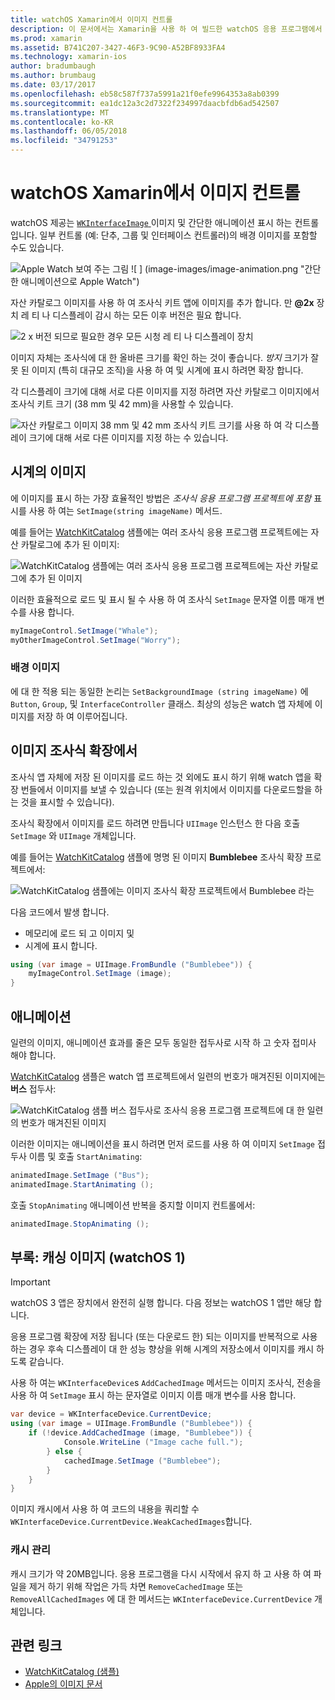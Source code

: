 ```yaml
---
title: watchOS Xamarin에서 이미지 컨트롤
description: 이 문서에서는 Xamarin을 사용 하 여 빌드한 watchOS 응용 프로그램에서 이미지 컨트롤을 사용 하는 방법을 설명 합니다. 이미지 조사식 확장, 애니메이션 및에 추가 SetImage 메서드 WKInterfaceImage 컨트롤에 설명 합니다.
ms.prod: xamarin
ms.assetid: B741C207-3427-46F3-9C90-A52BF8933FA4
ms.technology: xamarin-ios
author: bradumbaugh
ms.author: brumbaug
ms.date: 03/17/2017
ms.openlocfilehash: eb58c587f737a5991a21f0efe9964353a8ab0399
ms.sourcegitcommit: ea1dc12a3c2d7322f234997daacbfdb6ad542507
ms.translationtype: MT
ms.contentlocale: ko-KR
ms.lasthandoff: 06/05/2018
ms.locfileid: "34791253"
---
```

# <a name="watchos-image-controls-in-xamarin"></a>watchOS Xamarin에서 이미지 컨트롤

watchOS 제공는 [ `WKInterfaceImage` ](https://developer.xamarin.com/api/type/WatchKit.WKInterfaceImage/) 이미지 및 간단한 애니메이션 표시 하는 컨트롤입니다. 일부 컨트롤 (예: 단추, 그룹 및 인터페이스 컨트롤러)의 배경 이미지를 포함할 수도 있습니다.

![](image-images/image-walkway.png "Apple Watch 보여 주는 그림") ![ ] (image-images/image-animation.png "간단한 애니메이션으로 Apple Watch")
<!-- watch image courtesy of http://infinitapps.com/bezel/ -->

자산 카탈로그 이미지를 사용 하 여 조사식 키트 앱에 이미지를 추가 합니다.
만 **@2x** 장치 레 티 나 디스플레이 감시 하는 모든 이후 버전은 필요 합니다.

![](image-images/asset-universal-sml.png "2 x 버전 되므로 필요한 경우 모든 시청 레 티 나 디스플레이 장치")

이미지 자체는 조사식에 대 한 올바른 크기를 확인 하는 것이 좋습니다. *방지* 크기가 잘못 된 이미지 (특히 대규모 조직)을 사용 하 여 및 시계에 표시 하려면 확장 합니다.

각 디스플레이 크기에 대해 서로 다른 이미지를 지정 하려면 자산 카탈로그 이미지에서 조사식 키트 크기 (38 mm 및 42 mm)을 사용할 수 있습니다.

![](image-images/asset-watch-sml.png "자산 카탈로그 이미지 38 mm 및 42 mm 조사식 키트 크기를 사용 하 여 각 디스플레이 크기에 대해 서로 다른 이미지를 지정 하는 수 있습니다.")


## <a name="images-on-the-watch"></a>시계의 이미지

에 이미지를 표시 하는 가장 효율적인 방법은 *조사식 응용 프로그램 프로젝트에 포함* 표시를 사용 하 여는 `SetImage(string imageName)` 메서드.

예를 들어는 [WatchKitCatalog](https://developer.xamarin.com/samples/WatchKitCatalog/) 샘플에는 여러 조사식 응용 프로그램 프로젝트에는 자산 카탈로그에 추가 된 이미지:

![](image-images/asset-whale-sml.png "WatchKitCatalog 샘플에는 여러 조사식 응용 프로그램 프로젝트에는 자산 카탈로그에 추가 된 이미지")

이러한 효율적으로 로드 및 표시 될 수 사용 하 여 조사식 `SetImage` 문자열 이름 매개 변수를 사용 합니다.

```csharp
myImageControl.SetImage("Whale");
myOtherImageControl.SetImage("Worry");
```

### <a name="background-images"></a>배경 이미지

에 대 한 적용 되는 동일한 논리는 `SetBackgroundImage (string imageName)` 에 `Button`, `Group`, 및 `InterfaceController` 클래스. 최상의 성능은 watch 앱 자체에 이미지를 저장 하 여 이루어집니다.


## <a name="images-in-the-watch-extension"></a>이미지 조사식 확장에서

조사식 앱 자체에 저장 된 이미지를 로드 하는 것 외에도 표시 하기 위해 watch 앱을 확장 번들에서 이미지를 보낼 수 있습니다 (또는 원격 위치에서 이미지를 다운로드할을 하는 것을 표시할 수 있습니다).

조사식 확장에서 이미지를 로드 하려면 만듭니다 `UIImage` 인스턴스 한 다음 호출 `SetImage` 와 `UIImage` 개체입니다.

예를 들어는 [WatchKitCatalog](https://developer.xamarin.com/samples/monotouch/watchOS/WatchKitCatalog/) 샘플에 명명 된 이미지 **Bumblebee** 조사식 확장 프로젝트에서:

![](image-images/asset-bumblebee-sml.png "WatchKitCatalog 샘플에는 이미지 조사식 확장 프로젝트에서 Bumblebee 라는")

다음 코드에서 발생 합니다.

- 메모리에 로드 되 고 이미지 및
- 시계에 표시 합니다.

```csharp
using (var image = UIImage.FromBundle ("Bumblebee")) {
    myImageControl.SetImage (image);
}
```


## <a name="animations"></a>애니메이션

일련의 이미지, 애니메이션 효과를 줄은 모두 동일한 접두사로 시작 하 고 숫자 접미사 해야 합니다.

[WatchKitCatalog](https://developer.xamarin.com/samples/monotouch/watchOS/WatchKitCatalog/) 샘플은 watch 앱 프로젝트에서 일련의 번호가 매겨진된 이미지에는 **버스** 접두사:

![](image-images/asset-bus-animation-sml.png "WatchKitCatalog 샘플 버스 접두사로 조사식 응용 프로그램 프로젝트에 대 한 일련의 번호가 매겨진된 이미지")

이러한 이미지는 애니메이션을 표시 하려면 먼저 로드를 사용 하 여 이미지 `SetImage` 접두사 이름 및 호출 `StartAnimating`:

```csharp
animatedImage.SetImage ("Bus");
animatedImage.StartAnimating ();
```

호출 `StopAnimating` 애니메이션 반복을 중지할 이미지 컨트롤에서:

```csharp
animatedImage.StopAnimating ();
```


<a name="cache" />

## <a name="appendix-caching-images-watchos-1"></a>부록: 캐싱 이미지 (watchOS 1)

> [!IMPORTANT]
> watchOS 3 앱은 장치에서 완전히 실행 합니다. 다음 정보는 watchOS 1 앱만 해당 합니다.

응용 프로그램 확장에 저장 됩니다 (또는 다운로드 한) 되는 이미지를 반복적으로 사용 하는 경우 후속 디스플레이 대 한 성능 향상을 위해 시계의 저장소에서 이미지를 캐시 하도록 같습니다.

사용 하 여는 `WKInterfaceDevice`s `AddCachedImage` 메서드는 이미지 조사식, 전송을 사용 하 여 `SetImage` 표시 하는 문자열로 이미지 이름 매개 변수를 사용 합니다.

```csharp
var device = WKInterfaceDevice.CurrentDevice;
using (var image = UIImage.FromBundle ("Bumblebee")) {
    if (!device.AddCachedImage (image, "Bumblebee")) {
            Console.WriteLine ("Image cache full.");
        } else {
            cachedImage.SetImage ("Bumblebee");
        }
    }
}
```

이미지 캐시에서 사용 하 여 코드의 내용을 쿼리할 수 `WKInterfaceDevice.CurrentDevice.WeakCachedImages`합니다.


### <a name="managing-the-cache"></a>캐시 관리

캐시 크기가 약 20MB입니다. 응용 프로그램을 다시 시작에서 유지 하 고 사용 하 여 파일을 제거 하기 위해 작업은 가득 차면 `RemoveCachedImage` 또는 `RemoveAllCachedImages` 에 대 한 메서드는 `WKInterfaceDevice.CurrentDevice` 개체입니다.



## <a name="related-links"></a>관련 링크

- [WatchKitCatalog (샘플)](https://developer.xamarin.com/samples/monotouch/watchOS/WatchKitCatalog/)
- [Apple의 이미지 문서](https://developer.apple.com/library/prerelease/ios/documentation/General/Conceptual/WatchKitProgrammingGuide/Images.html)
